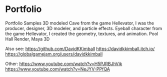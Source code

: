 # Portfolio
 Portfolio Samples
 3D modeled Cave from the game Hellevator, I was the producer, designer, 3D modeler, and particle effects.
 Eyeball character from the game Hellevator, I created the geometry, textures, and animation.
 Pool Hall Render, Maya 3D
 
 Also see:
 https://github.com/DavidKKimball
 https://davidkkimball.itch.io/
 https://globalgamejam.org/users/davidkkimball

 Other:
 https://www.youtube.com/watch?v=H5PJRBJhVik
 https://www.youtube.com/watch?v=NeJYV-PPfQA
